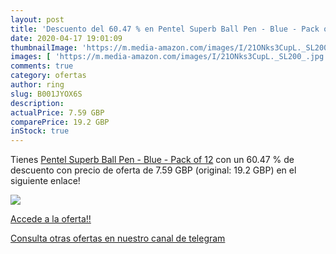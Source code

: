```yaml
---
layout: post
title: 'Descuento del 60.47 % en Pentel Superb Ball Pen - Blue - Pack of '
date: 2020-04-17 19:01:09
thumbnailImage: 'https://m.media-amazon.com/images/I/21ONks3CupL._SL200_.jpg'
images: [ 'https://m.media-amazon.com/images/I/21ONks3CupL._SL200_.jpg' ]
comments: true
category: ofertas
author: ring
slug: B001JYOX6S
description:
actualPrice: 7.59 GBP
comparePrice: 19.2 GBP
inStock: true
---
```


Tienes [Pentel Superb Ball Pen - Blue - Pack of 12](https://www.amazon.com/dp/B001JYOX6S/?tag=redken08-20) con un 60.47 % de descuento con precio de oferta de 7.59 GBP (original: 19.2 GBP) en el siguiente enlace!

[![](https://m.media-amazon.com/images/I/21ONks3CupL._SL200_.jpg)](https://www.amazon.com/dp/B001JYOX6S/?tag=redken08-20)

[Accede a la oferta!!](https://www.amazon.com/dp/B001JYOX6S/?tag=redken08-20)

[Consulta otras ofertas en nuestro canal de telegram](https://t.me/s/ofertas25)

